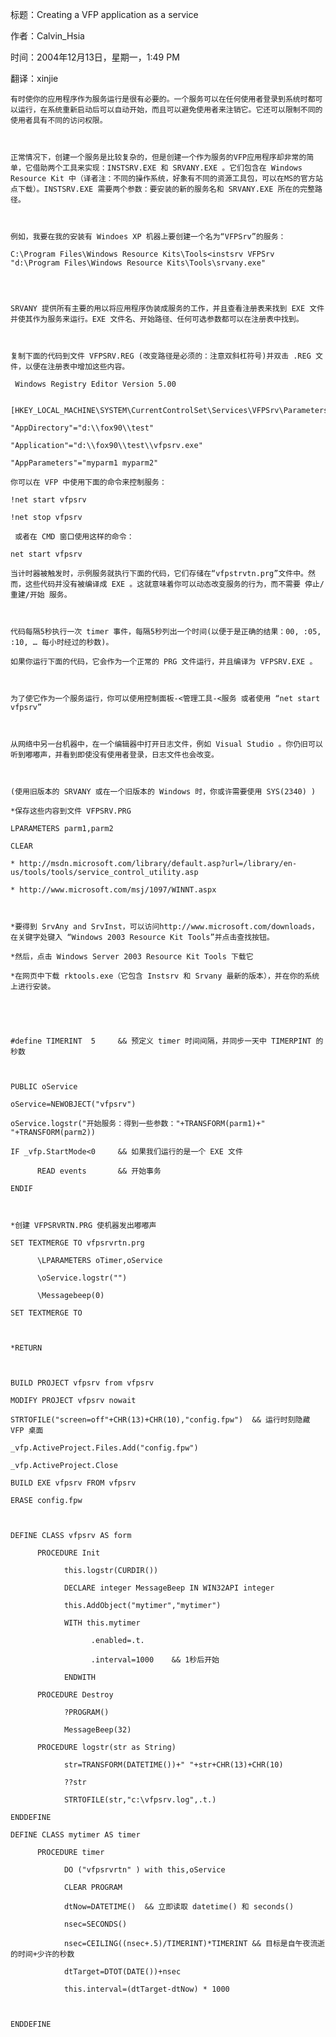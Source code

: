 标题：Creating a VFP application as a service

作者：Calvin_Hsia

时间：2004年12月13日，星期一，1:49 PM

翻译：xinjie 
 
    有时使你的应用程序作为服务运行是很有必要的。一个服务可以在任何使用者登录到系统时都可以运行，在系统重新启动后可以自动开始，而且可以避免使用者来注销它。它还可以限制不同的使用者具有不同的访问权限。

 

    正常情况下，创建一个服务是比较复杂的，但是创建一个作为服务的VFP应用程序却非常的简单，它借助两个工具来实现：INSTSRV.EXE 和 SRVANY.EXE 。它们包含在 Windows Resource Kit 中（译者注：不同的操作系统，好象有不同的资源工具包，可以在MS的官方站点下载）。INSTSRV.EXE 需要两个参数：要安装的新的服务名和 SRVANY.EXE 所在的完整路径。

 

    例如，我要在我的安装有 Windoes XP 机器上要创建一个名为“VFPSrv”的服务：

    C:\Program Files\Windows Resource Kits\Tools<instsrv VFPSrv "d:\Program Files\Windows Resource Kits\Tools\srvany.exe"

 


    SRVANY 提供所有主要的用以将应用程序伪装成服务的工作，并且查看注册表来找到 EXE 文件并使其作为服务来运行。EXE 文件名、开始路径、任何可选参数都可以在注册表中找到。

 

    复制下面的代码到文件 VFPSRV.REG (改变路径是必须的：注意双斜杠符号)并双击 .REG 文件，以便在注册表中增加这些内容。
```foxpro
 Windows Registry Editor Version 5.00

 [HKEY_LOCAL_MACHINE\SYSTEM\CurrentControlSet\Services\VFPSrv\Parameters]

"AppDirectory"="d:\\fox90\\test"

"Application"="d:\\fox90\\test\\vfpsrv.exe"

"AppParameters"="myparm1 myparm2"
```
  

    你可以在 VFP 中使用下面的命令来控制服务：
```foxpro
!net start vfpsrv

!net stop vfpsrv
```
     或者在 CMD 窗口使用这样的命令：

 ```foxpro
 net start vfpsrv
```
  

    当计时器被触发时，示例服务就执行下面的代码，它们存储在“vfpstrvtn.prg”文件中。然而，这些代码并没有被编译成 EXE 。这就意味着你可以动态改变服务的行为，而不需要 停止/重建/开始 服务。

 

    代码每隔5秒执行一次 timer 事件，每隔5秒列出一个时间(以便于是正确的结果：00, :05, :10, … 每小时经过的秒数)。

    如果你运行下面的代码，它会作为一个正常的 PRG 文件运行，并且编译为 VFPSRV.EXE 。

 

    为了使它作为一个服务运行，你可以使用控制面板-<管理工具-<服务 或者使用 “net start vfpsrv”

 

    从网络中另一台机器中，在一个编辑器中打开日志文件，例如 Visual Studio 。你仍旧可以听到嘟嘟声，并看到即使没有使用者登录，日志文件也会改变。

 

    (使用旧版本的 SRVANY 或在一个旧版本的 Windows 时，你或许需要使用 SYS(2340) )

 
```foxpro
*保存这些内容到文件 VFPSRV.PRG

LPARAMETERS parm1,parm2

CLEAR

* http://msdn.microsoft.com/library/default.asp?url=/library/en-us/tools/tools/service_control_utility.asp

* http://www.microsoft.com/msj/1097/WINNT.aspx

 

*要得到 SrvAny and SrvInst，可以访问http://www.microsoft.com/downloads，在关键字处键入 “Windows 2003 Resource Kit Tools”并点击查找按钮。

*然后，点击 Windows Server 2003 Resource Kit Tools 下载它

*在网页中下载 rktools.exe（它包含 Instsrv 和 Srvany 最新的版本），并在你的系统上进行安装。

 

 

#define TIMERINT  5     && 预定义 timer 时间间隔，并同步一天中 TIMERPINT 的秒数

 

PUBLIC oService

oService=NEWOBJECT("vfpsrv")

oService.logstr("开始服务：得到一些参数："+TRANSFORM(parm1)+" "+TRANSFORM(parm2))

IF _vfp.StartMode<0     && 如果我们运行的是一个 EXE 文件

      READ events       && 开始事务

ENDIF

 

*创建 VFPSRVRTN.PRG 使机器发出嘟嘟声

SET TEXTMERGE TO vfpsrvrtn.prg

      \LPARAMETERS oTimer,oService

      \oService.logstr("")

      \Messagebeep(0)

SET TEXTMERGE TO

 

*RETURN

 

BUILD PROJECT vfpsrv from vfpsrv

MODIFY PROJECT vfpsrv nowait

STRTOFILE("screen=off"+CHR(13)+CHR(10),"config.fpw")  && 运行时刻隐藏 VFP 桌面

_vfp.ActiveProject.Files.Add("config.fpw")

_vfp.ActiveProject.Close

BUILD EXE vfpsrv FROM vfpsrv

ERASE config.fpw

 

DEFINE CLASS vfpsrv AS form

      PROCEDURE Init

            this.logstr(CURDIR())

            DECLARE integer MessageBeep IN WIN32API integer

            this.AddObject("mytimer","mytimer")

            WITH this.mytimer

                  .enabled=.t.

                  .interval=1000    && 1秒后开始

            ENDWITH

      PROCEDURE Destroy

            ?PROGRAM()

            MessageBeep(32)

      PROCEDURE logstr(str as String)

            str=TRANSFORM(DATETIME())+" "+str+CHR(13)+CHR(10)

            ??str

            STRTOFILE(str,"c:\vfpsrv.log",.t.)

ENDDEFINE

DEFINE CLASS mytimer AS timer

      PROCEDURE timer

            DO ("vfpsrvrtn" ) with this,oService

            CLEAR PROGRAM

            dtNow=DATETIME()  && 立即读取 datetime() 和 seconds()

            nsec=SECONDS()

            nsec=CEILING((nsec+.5)/TIMERINT)*TIMERINT && 目标是自午夜流逝的时间+少许的秒数

            dtTarget=DTOT(DATE())+nsec

            this.interval=(dtTarget-dtNow) * 1000

 

ENDDEFINE
```

